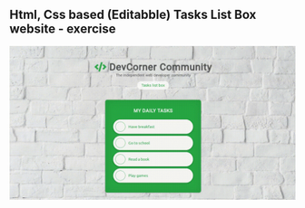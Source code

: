 Html, Css based (Editabble) Tasks List Box website - exercise
---

![TasksListBox](https://github.com/r4nd3l/TasksListBox/blob/master/img/sample.gif)

